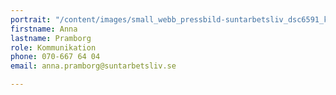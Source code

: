 ```yaml
---
portrait: "/content/images/small_webb_pressbild-suntarbetsliv_dsc6591_kristofer-samuelsson-photography.jpg"
firstname: Anna
lastname: Pramborg
role: Kommunikation
phone: 070-667 64 04
email: anna.pramborg@suntarbetsliv.se

---
```


